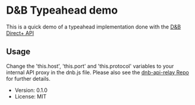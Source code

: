 # D&B Typeahead demo

This is a quick demo of a typeahead implementation done with the [D&B Direct+ API](https://directplus.documentation.dnb.com/)

## Usage

Change the 'this.host', 'this.port' and 'this.protocol' variables to your internal API proxy in the dnb.js file. Please also see the [dnb-api-relay Repo](https://github.com/danibaumann/dnb-api-relay) for further details.

- Version: 0.1.0
- License: MIT
